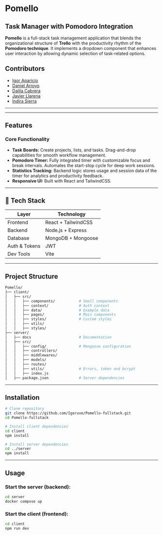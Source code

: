 # Pomello
## Task Manager with Pomodoro Integration

**Pomello** is a full-stack task management application that blends the organizational structure of **Trello** with the productivity rhythm of the **Pomodoro technique**. It implements a dropdown component that enhances user interaction by allowing dynamic selection of task-related options.

## Contributors

- [Igor Aparicio](https://github.com/Igoruve)
- [Daniel Arroyo](https://github.com/darroyo083)
- [Dalila Cabrera](https://github.com/crdalila)
- [Javier Llarena](https://github.com/javierlla)
- [Indira Sierra](https://github.com/IndiraSierra)

---

---

## Features

### Core Functionality

- **Task Boards:** Create projects, lists, and tasks. Drag-and-drop capabilities for smooth workflow management.
- **Pomodoro Timer:** Fully integrated timer with customizable focus and break intervals. Automates the start-stop cycle for deep work sessions.
- **Statistics Tracking:** Backend logic stores usage and session data of the timer for analytics and productivity feedback.
- **Responsive UI:** Built with React and TailwindCSS.

---

## 🚀 Tech Stack

| Layer         | Technology         |
|---------------|--------------------|
| Frontend      | React + TailwindCSS |
| Backend       | Node.js + Express   |
| Database      | MongoDB + Mongoose  |
| Auth & Tokens | JWT                 |
| Dev Tools     | Vite                |

---

## Project Structure

```bash
Pomello/
├── client/
│   ├── src/
│   │   ├── components/           # Small components
│   │   ├── context/              # Auth context
│   │   ├── data/                 # Example data          
│   │   ├── pages/                # Main components
│   │   ├── styles/               # Custom styles
│   │   ├── utils/
│   │   ├── styles/  
├── server/
│   ├── docs                      # Documentation  
│   ├── src/
│   │   ├── config/               # Mongoose configuration
│   │   ├── controllers/
│   │   ├── middlewares/
│   │   ├── models/
│   │   ├── routes/
│   │   ├── utils/                # Errors, token and bcrypt
│   │   ├── index.js
│   ├── package.json              # Server dependencies
```

---

## Installation

```bash
# Clone repository
git clone https://github.com/Igoruve/Pomello-fullstack.git
cd Pomello-fullstack

# Install client dependencies
cd client
npm install

# Install server dependencies
cd ../server
npm install
```

---

## Usage

### Start the server (backend):
```bash
cd server
docker compose up
```

### Start the client (frontend):
```bash
cd client
npm run dev
```